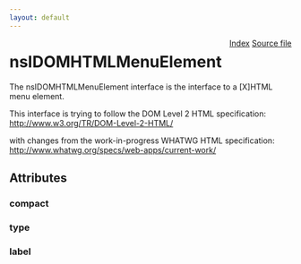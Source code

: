 ```yaml
---
layout: default
---
```

<div class='links' style='float:right'><a href="../index.html">Index</a>
<a href="http://dxr.mozilla.org/mozilla-central/source/dom/interfaces/html/nsIDOMHTMLMenuElement.idl">Source file</a>
</div>

# nsIDOMHTMLMenuElement #
  
The nsIDOMHTMLMenuElement interface is the interface to a [X]HTML  
menu element.  
  
This interface is trying to follow the DOM Level 2 HTML specification:  
http://www.w3.org/TR/DOM-Level-2-HTML/  
  
with changes from the work-in-progress WHATWG HTML specification:  
http://www.whatwg.org/specs/web-apps/current-work/  
  

## Attributes ##

### compact ###

### type ###

### label ###
